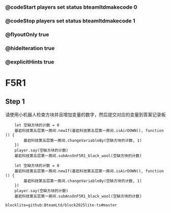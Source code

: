 ### @codeStart players set status bteamltdmakecode 0
### @codeStop players set status bteamltdmakecode 1

### @flyoutOnly true
### @hideIteration true
### @explicitHints true

# F5R1

## Step 1
请使用小机器人检查方块并且增加变量的数字，然后提交对应的变量到答案记录板

```ghost
    let 空缺方块的计数 = 0
    基岩科技第五层第一房间.newIf(基岩科技第五层第一房间.isAirDOWN(), function () {
        基岩科技第五层第一房间.changeVariableBy(空缺方块的计数, 1)
    })
    player.say(空缺方块的计数)
    基岩科技第五层第一房间.subAnsOnF5R1_black_wool(空缺方块的计数)
```
```template
    let 空缺方块的计数 = 0
    基岩科技第五层第一房间.newIf(基岩科技第五层第一房间.isAirDOWN(), function () {
        基岩科技第五层第一房间.changeVariableBy(空缺方块的计数, 1)
    })
    player.say(空缺方块的计数)
    基岩科技第五层第一房间.subAnsOnF5R1_black_wool(空缺方块的计数)
```

```package
blocklite=github:BteamLtd/block2025lite-ts#master
```
